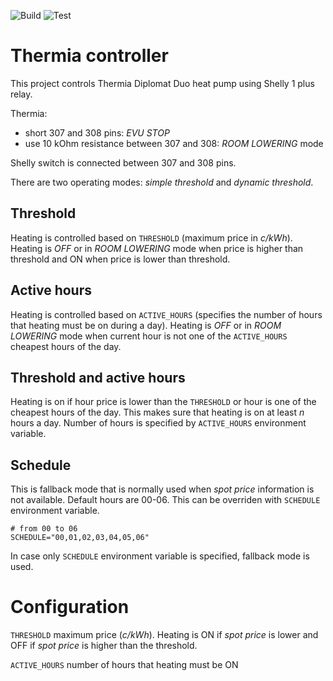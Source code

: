 ![Build](https://github.com/koovee/thermia/actions/workflows/build.yml/badge.svg)
![Test](https://github.com/koovee/thermia/actions/workflows/test.yml/badge.svg)

# Thermia controller

This project controls Thermia Diplomat Duo heat pump using Shelly 1 plus relay.

Thermia:

- short 307 and 308 pins: *EVU STOP*
- use 10 kOhm resistance between 307 and 308: *ROOM LOWERING* mode

Shelly switch is connected between 307 and 308 pins.

There are two operating modes: *simple threshold* and *dynamic threshold*.

## Threshold

Heating is controlled based on `THRESHOLD` (maximum price in *c/kWh*). Heating is *OFF* or in *ROOM LOWERING* mode 
when price is higher than threshold and ON when price is lower than threshold.

## Active hours

Heating is controlled based on `ACTIVE_HOURS` (specifies the number of hours that heating must be on during a day).
Heating is *OFF* or in *ROOM LOWERING* mode when current hour is not one of the `ACTIVE_HOURS` cheapest hours of the 
day.

## Threshold and active hours

Heating is on if hour price is lower than the `THRESHOLD` or hour is one of the cheapest hours of the day. This
makes sure that heating is on at least *n* hours a day. Number of hours is specified by `ACTIVE_HOURS` environment 
variable.

## Schedule

This is fallback mode that is normally used when *spot price* information is not available. Default hours are 00-06. 
This can be overriden with `SCHEDULE` environment variable.

```
# from 00 to 06
SCHEDULE="00,01,02,03,04,05,06"
```

In case only `SCHEDULE` environment variable is specified, fallback mode is used.

# Configuration

`THRESHOLD` maximum price (*c/kWh*). Heating is ON if *spot price* is lower and OFF if *spot price* is higher than the
threshold.

`ACTIVE_HOURS` number of hours that heating must be ON



